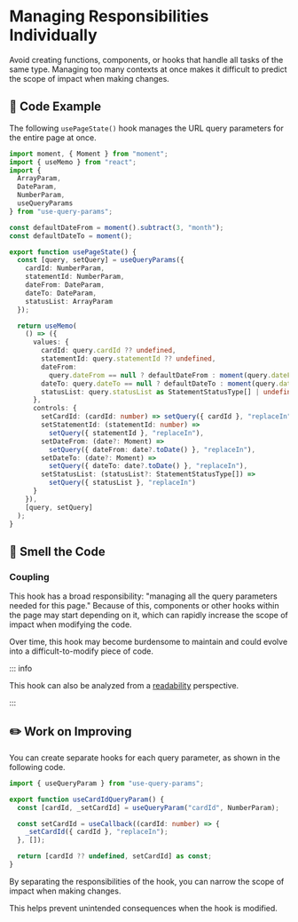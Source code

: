 # Managing Responsibilities Individually

<div style="margin-top: 16px">
<Badge type="info" text="Coupling" />
</div>

Avoid creating functions, components, or hooks that handle all tasks of the same type. Managing too many contexts at once makes it difficult to predict the scope of impact when making changes.

## 📝 Code Example

The following `usePageState()` hook manages the URL query parameters for the entire page at once.

```typescript
import moment, { Moment } from "moment";
import { useMemo } from "react";
import {
  ArrayParam,
  DateParam,
  NumberParam,
  useQueryParams
} from "use-query-params";

const defaultDateFrom = moment().subtract(3, "month");
const defaultDateTo = moment();

export function usePageState() {
  const [query, setQuery] = useQueryParams({
    cardId: NumberParam,
    statementId: NumberParam,
    dateFrom: DateParam,
    dateTo: DateParam,
    statusList: ArrayParam
  });

  return useMemo(
    () => ({
      values: {
        cardId: query.cardId ?? undefined,
        statementId: query.statementId ?? undefined,
        dateFrom:
          query.dateFrom == null ? defaultDateFrom : moment(query.dateFrom),
        dateTo: query.dateTo == null ? defaultDateTo : moment(query.dateTo),
        statusList: query.statusList as StatementStatusType[] | undefined
      },
      controls: {
        setCardId: (cardId: number) => setQuery({ cardId }, "replaceIn"),
        setStatementId: (statementId: number) =>
          setQuery({ statementId }, "replaceIn"),
        setDateFrom: (date?: Moment) =>
          setQuery({ dateFrom: date?.toDate() }, "replaceIn"),
        setDateTo: (date?: Moment) =>
          setQuery({ dateTo: date?.toDate() }, "replaceIn"),
        setStatusList: (statusList?: StatementStatusType[]) =>
          setQuery({ statusList }, "replaceIn")
      }
    }),
    [query, setQuery]
  );
}
```

## 👃 Smell the Code

### Coupling

This hook has a broad responsibility: "managing all the query parameters needed for this page." Because of this, components or other hooks within the page may start depending on it, which can rapidly increase the scope of impact when modifying the code.

Over time, this hook may become burdensome to maintain and could evolve into a difficult-to-modify piece of code.

::: info

This hook can also be analyzed from a [readability](./use-page-state-readability.md) perspective.

:::

## ✏️ Work on Improving

You can create separate hooks for each query parameter, as shown in the following code.

```typescript
import { useQueryParam } from "use-query-params";

export function useCardIdQueryParam() {
  const [cardId, _setCardId] = useQueryParam("cardId", NumberParam);

  const setCardId = useCallback((cardId: number) => {
    _setCardId({ cardId }, "replaceIn");
  }, []);

  return [cardId ?? undefined, setCardId] as const;
}
```

By separating the responsibilities of the hook, you can narrow the scope of impact when making changes.

This helps prevent unintended consequences when the hook is modified.
